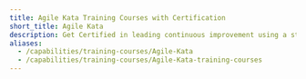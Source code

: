 ```yaml
---
title: Agile Kata Training Courses with Certification
short_title: Agile Kata
description: Get Certified in leading continuous improvement using a structured and repeatable approach to organisational change.
aliases:
  - /capabilities/training-courses/Agile-Kata
  - /capabilities/training-courses/Agile-Kata-training-courses
---
```

